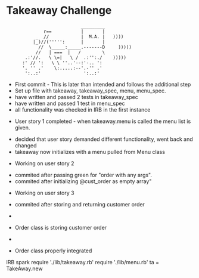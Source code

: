 Takeaway Challenge
==================
```
                            _________
              r==           |       |
           _  //            |  M.A. |   ))))
          |_)//(''''':      |       |
            //  \_____:_____.-------D     )))))
           //   | ===  |   /        \
       .:'//.   \ \=|   \ /  .:'':./    )))))
      :' // ':   \ \ ''..'--:'-.. ':
      '. '' .'    \:.....:--'.-'' .'
       ':..:'                ':..:'

 ```

 * First commit - This is later than intended and follows the additional step
  * Set up file with takeaway, takeaway_spec, menu, menu_spec.
  * have written and passed 2 tests in takeaway_spec
  * have written and passed 1 test in menu_spec
  * all functionality was checked in IRB in the first instance

  - User story 1 completed - when takeaway.menu is called the menu list is given.

  * decided that user story demanded different functionality, went back and changed
  * takeaway now initializes with a menu pulled from Menu class

  - Working on user story 2

  * commited after passing green for "order with any args".
  * commited after initializing @cust_order as empty array"

  - Working on user story 3

  * commited after storing and returning customer order
  -
  * Order class is storing customer order
  -
  * Order class properly integrated
  

IRB spark
require './lib/takeaway.rb'
require './lib/menu.rb'
ta = TakeAway.new
